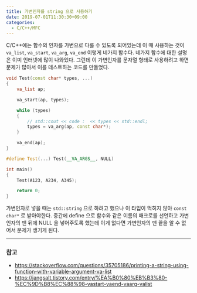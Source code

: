 ```yaml
---
title: 가변인자를 string 으로 사용하기
date: 2019-07-01T11:30:30+09:00
categories:
  - C/C++/MFC
---
```

C/C++에는 함수의 인자를 가변으로 다룰 수 있도록 되어있는데 이 때 사용하는 것이 `va_list`, `va_start`, `va_arg`, `va_end` 이렇게 네가지 함수다. 네가지 함수에 대한 설명은 이미 인터넷에 많이 나와있다. 그런데 이 가변인자를 문자열 형태로 사용하려고 하면 문제가 많아서 이를 테스트하는 코드를 만들었다.

```cpp
void Test(const char* types, ...)
{
    va_list ap;

    va_start(ap, types);

    while (types)
    {
        // std::cout << code :  << types << std::endl;
        types = va_arg(ap, const char*);
    }

    va_end(ap);
}

#define Test(...) Test(__VA_ARGS__, NULL)

int main()
{
    Test(A123, A234, A345);

    return 0;
}
```

가변인자로 넣을 때는 `std::string` 으로 하려고 했으나 이 타입이 먹히지 않아 `const char*` 로 받아야한다. 중간에 define 으로 함수와 같은 이름의 매크로를 선언하고 가변인자의 맨 뒤에 NULL 을 넣어주도록 했는데 이게 없다면 가변인자의 맨 끝을 알 수 없어서 문제가 생기게 된다.

---

### 참고

  * <https://stackoverflow.com/questions/35705186/printing-a-string-using-function-with-variable-argument-va-list>
  * <https://jangsalt.tistory.com/entry/%EA%B0%80%EB%B3%80-%EC%9D%B8%EC%88%98-vastart-vaend-vaarg-valist>
